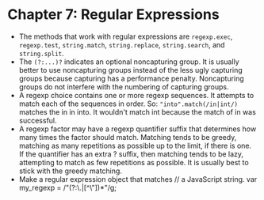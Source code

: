 # Chapter 7: Regular Expressions
* The methods that work with regular expressions are `regexp.exec`, `regexp.test`, `string.match`, `string.replace`, `string.search`, and `string.split`.
* The `(?:...)?` indicates an optional noncapturing group. It is usually better to use noncapturing groups instead of the less ugly capturing groups because capturing has a performance penalty. Noncapturing groups do not interfere with the numbering of capturing groups.
* A regexp choice contains one or more regexp sequences. It attempts to match each of the sequences in order. So: `"into".match(/in|int/)` matches the in in into. It wouldn't match int because the match of in was successful.
* A regexp factor may have a regexp quantifier suffix that determines how many times the factor should match. Matching tends to be greedy, matching as many repetitions as possible up to the limit, if there is one. If the quantifier has an extra ? suffix, then matching tends to be lazy, attempting to match as few repetitions as possible. It is usually best to stick with the greedy matching.
* Make a regular expression object that matches
      // a JavaScript string.
      var my_regexp = /"(?:\\.|[^\\\"])*"/g;

